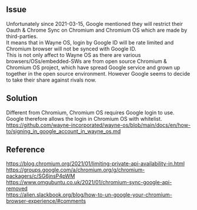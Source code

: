 ## Issue
Unfortunately since 2021-03-15, Google mentioned they will restrict their Oauth & Chrome Sync on Chromium and Chromium OS which are made by third-parties.
<br>
It means that in Wayne OS, login by Google ID will be rate limited and Chromium browser will not be synced with Google ID.
<br>
This is not only affect to Wayne OS as there are various browsers/OSs/embedded-SWs are from open source Chromium & Chromium OS project, which have spread Google service and grown up together in the open source environment. However Google seems to decide to take their share against rivals now.

## Solution
Different from Chromium, Chromium OS requires Google login to use. Google therefore allows the login in Chromium OS with whitelist.
<br>https://github.com/wayne-incorporated/wayne-os/blob/main/docs/en/how-to/signing_in_google_account_in_wayne_os.md

## Reference
https://blog.chromium.org/2021/01/limiting-private-api-availability-in.html
<br>
https://groups.google.com/a/chromium.org/g/chromium-packagers/c/SG6jnsP4pWM
<br>
https://www.omgubuntu.co.uk/2021/01/chromium-sync-google-api-removed
<br>
https://alien.slackbook.org/blog/how-to-un-google-your-chromium-browser-experience/#comments
